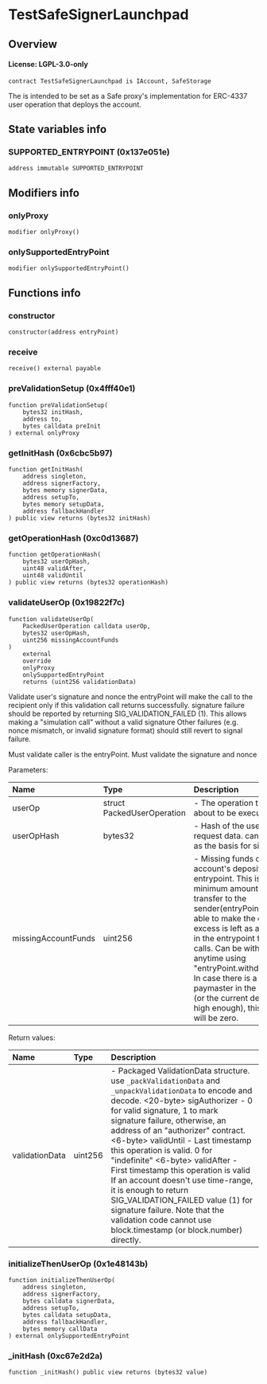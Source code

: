 # TestSafeSignerLaunchpad

## Overview

#### License: LGPL-3.0-only

```solidity
contract TestSafeSignerLaunchpad is IAccount, SafeStorage
```

The is intended to be set as a Safe proxy's implementation for ERC-4337 user operation that deploys the account.
## State variables info

### SUPPORTED_ENTRYPOINT (0x137e051e)

```solidity
address immutable SUPPORTED_ENTRYPOINT
```


## Modifiers info

### onlyProxy

```solidity
modifier onlyProxy()
```


### onlySupportedEntryPoint

```solidity
modifier onlySupportedEntryPoint()
```


## Functions info

### constructor

```solidity
constructor(address entryPoint)
```


### receive

```solidity
receive() external payable
```


### preValidationSetup (0x4fff40e1)

```solidity
function preValidationSetup(
    bytes32 initHash,
    address to,
    bytes calldata preInit
) external onlyProxy
```


### getInitHash (0x6cbc5b97)

```solidity
function getInitHash(
    address singleton,
    address signerFactory,
    bytes memory signerData,
    address setupTo,
    bytes memory setupData,
    address fallbackHandler
) public view returns (bytes32 initHash)
```


### getOperationHash (0xc0d13687)

```solidity
function getOperationHash(
    bytes32 userOpHash,
    uint48 validAfter,
    uint48 validUntil
) public view returns (bytes32 operationHash)
```


### validateUserOp (0x19822f7c)

```solidity
function validateUserOp(
    PackedUserOperation calldata userOp,
    bytes32 userOpHash,
    uint256 missingAccountFunds
)
    external
    override
    onlyProxy
    onlySupportedEntryPoint
    returns (uint256 validationData)
```

Validate user's signature and nonce
the entryPoint will make the call to the recipient only if this validation call returns successfully.
signature failure should be reported by returning SIG_VALIDATION_FAILED (1).
This allows making a "simulation call" without a valid signature
Other failures (e.g. nonce mismatch, or invalid signature format) should still revert to signal failure.


Must validate caller is the entryPoint.
Must validate the signature and nonce


Parameters:

| Name                | Type                       | Description                                                                                                                                                                                                                                                                                                                                                                                            |
| :------------------ | :------------------------- | :----------------------------------------------------------------------------------------------------------------------------------------------------------------------------------------------------------------------------------------------------------------------------------------------------------------------------------------------------------------------------------------------------- |
| userOp              | struct PackedUserOperation | - The operation that is about to be executed.                                                                                                                                                                                                                                                                                                                                                          |
| userOpHash          | bytes32                    | - Hash of the user's request data. can be used as the basis for signature.                                                                                                                                                                                                                                                                                                                             |
| missingAccountFunds | uint256                    | - Missing funds on the account's deposit in the entrypoint. This is the minimum amount to transfer to the sender(entryPoint) to be able to make the call. The excess is left as a deposit in the entrypoint for future calls. Can be withdrawn anytime using "entryPoint.withdrawTo()". In case there is a paymaster in the request (or the current deposit is high enough), this value will be zero.  |


Return values:

| Name           | Type    | Description                                                                                                                                                                                                                                                                                                                                                                                                                                                                                                                                                                                                    |
| :------------- | :------ | :------------------------------------------------------------------------------------------------------------------------------------------------------------------------------------------------------------------------------------------------------------------------------------------------------------------------------------------------------------------------------------------------------------------------------------------------------------------------------------------------------------------------------------------------------------------------------------------------------------- |
| validationData | uint256 | - Packaged ValidationData structure. use `_packValidationData` and `_unpackValidationData` to encode and decode. <20-byte> sigAuthorizer - 0 for valid signature, 1 to mark signature failure, otherwise, an address of an "authorizer" contract. <6-byte> validUntil - Last timestamp this operation is valid. 0 for "indefinite" <6-byte> validAfter - First timestamp this operation is valid If an account doesn't use time-range, it is enough to return SIG_VALIDATION_FAILED value (1) for signature failure. Note that the validation code cannot use block.timestamp (or block.number) directly.      |

### initializeThenUserOp (0x1e48143b)

```solidity
function initializeThenUserOp(
    address singleton,
    address signerFactory,
    bytes calldata signerData,
    address setupTo,
    bytes calldata setupData,
    address fallbackHandler,
    bytes memory callData
) external onlySupportedEntryPoint
```


### _initHash (0xc67e2d2a)

```solidity
function _initHash() public view returns (bytes32 value)
```

